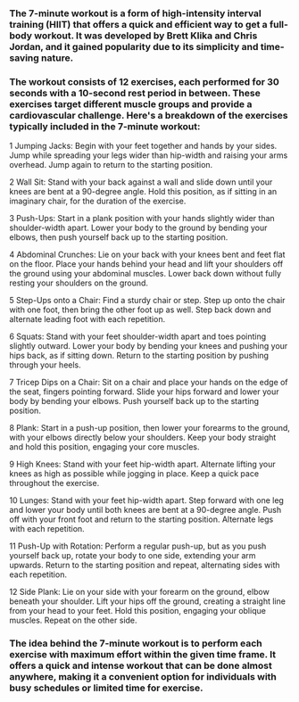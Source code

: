 ###  The 7-minute workout is a form of high-intensity interval training (HIIT) that offers a quick and efficient way to get a full-body workout. It was developed by Brett Klika and Chris Jordan, and it gained popularity due to its simplicity and time-saving nature.

### The workout consists of 12 exercises, each performed for 30 seconds with a 10-second rest period in between. These exercises target different muscle groups and provide a cardiovascular challenge. Here's a breakdown of the exercises typically included in the 7-minute workout:

1 Jumping Jacks: Begin with your feet together and hands by your sides. Jump while spreading your legs wider than hip-width and raising your arms overhead. Jump again to return to the starting position.

2 Wall Sit: Stand with your back against a wall and slide down until your knees are bent at a 90-degree angle. Hold this position, as if sitting in an imaginary chair, for the duration of the exercise.

3 Push-Ups: Start in a plank position with your hands slightly wider than shoulder-width apart. Lower your body to the ground by bending your elbows, then push yourself back up to the starting position.

4 Abdominal Crunches: Lie on your back with your knees bent and feet flat on the floor. Place your hands behind your head and lift your shoulders off the ground using your abdominal muscles. Lower back down without fully resting your shoulders on the ground.

5 Step-Ups onto a Chair: Find a sturdy chair or step. Step up onto the chair with one foot, then bring the other foot up as well. Step back down and alternate leading foot with each repetition.

6 Squats: Stand with your feet shoulder-width apart and toes pointing slightly outward. Lower your body by bending your knees and pushing your hips back, as if sitting down. Return to the starting position by pushing through your heels.

7 Tricep Dips on a Chair: Sit on a chair and place your hands on the edge of the seat, fingers pointing forward. Slide your hips forward and lower your body by bending your elbows. Push yourself back up to the starting position.

8 Plank: Start in a push-up position, then lower your forearms to the ground, with your elbows directly below your shoulders. Keep your body straight and hold this position, engaging your core muscles.

9 High Knees: Stand with your feet hip-width apart. Alternate lifting your knees as high as possible while jogging in place. Keep a quick pace throughout the exercise.

10 Lunges: Stand with your feet hip-width apart. Step forward with one leg and lower your body until both knees are bent at a 90-degree angle. Push off with your front foot and return to the starting position. Alternate legs with each repetition.

11 Push-Up with Rotation: Perform a regular push-up, but as you push yourself back up, rotate your body to one side, extending your arm upwards. Return to the starting position and repeat, alternating sides with each repetition.

12 Side Plank: Lie on your side with your forearm on the ground, elbow beneath your shoulder. Lift your hips off the ground, creating a straight line from your head to your feet. Hold this position, engaging your oblique muscles. Repeat on the other side.

### The idea behind the 7-minute workout is to perform each exercise with maximum effort within the given time frame. It offers a quick and intense workout that can be done almost anywhere, making it a convenient option for individuals with busy schedules or limited time for exercise.
